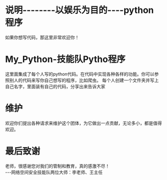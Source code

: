 # 说明--------以娱乐为目的----python程序
如果你想写代码，那这里非常欢迎你！

# My_Python-技能队Pytho程序
这里面集成了每个人写的python代码。在代码中实现各种各样的功能。你可以参照别人的代码来写你自己想写的程序，比如爬虫。
每个人创建一个文件夹并写上自己名字，里面装有自己的代码，分享出来告诉大家

# 维护
欢迎你们提出各种请求来维护这个团体，为它做出一点贡献，无论多小，都是值得欢迎。

# 最后致谢
老师，很感谢您对我们的管制和教育，真的感激不尽！                             
                      ---网络空间安全技能队两位大师：李老师、王主任

